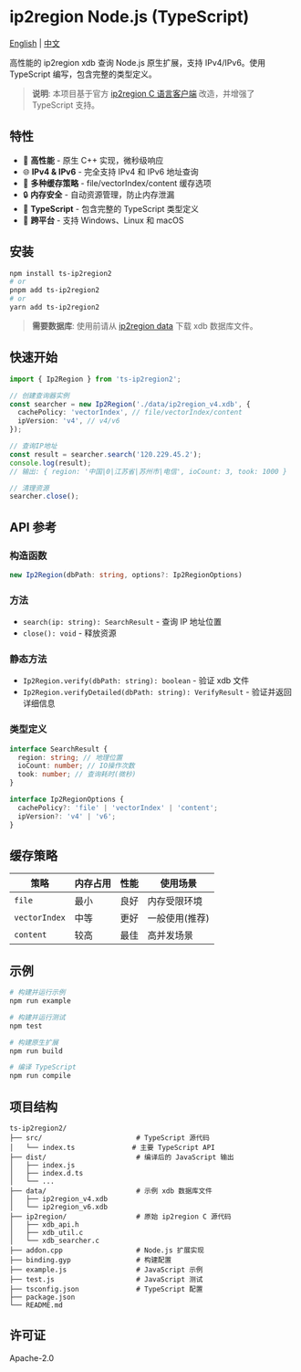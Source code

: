 # ip2region Node.js (TypeScript)

[English](README.md) | [中文](README_CN.md)

高性能的 ip2region xdb 查询 Node.js 原生扩展，支持 IPv4/IPv6。使用 TypeScript 编写，包含完整的类型定义。

> **说明**: 本项目基于官方 [ip2region C 语言客户端](https://github.com/lionsoul2014/ip2region/tree/master/binding/c) 改造，并增强了 TypeScript 支持。

## 特性

- 🚀 **高性能** - 原生 C++ 实现，微秒级响应
- 🌐 **IPv4 & IPv6** - 完全支持 IPv4 和 IPv6 地址查询
- 💾 **多种缓存策略** - file/vectorIndex/content 缓存选项
- 🔒 **内存安全** - 自动资源管理，防止内存泄漏
- 📝 **TypeScript** - 包含完整的 TypeScript 类型定义
- 🔧 **跨平台** - 支持 Windows、Linux 和 macOS

## 安装

```bash
npm install ts-ip2region2
# or
pnpm add ts-ip2region2
# or
yarn add ts-ip2region2
```

> **需要数据库**: 使用前请从 [ip2region data](https://github.com/lionsoul2014/ip2region/tree/master/data) 下载 xdb 数据库文件。

## 快速开始

```typescript
import { Ip2Region } from 'ts-ip2region2';

// 创建查询器实例
const searcher = new Ip2Region('./data/ip2region_v4.xdb', {
  cachePolicy: 'vectorIndex', // file/vectorIndex/content
  ipVersion: 'v4', // v4/v6
});

// 查询IP地址
const result = searcher.search('120.229.45.2');
console.log(result);
// 输出: { region: '中国|0|江苏省|苏州市|电信', ioCount: 3, took: 1000 }

// 清理资源
searcher.close();
```

## API 参考

### 构造函数

```typescript
new Ip2Region(dbPath: string, options?: Ip2RegionOptions)
```

### 方法

- `search(ip: string): SearchResult` - 查询 IP 地址位置
- `close(): void` - 释放资源

### 静态方法

- `Ip2Region.verify(dbPath: string): boolean` - 验证 xdb 文件
- `Ip2Region.verifyDetailed(dbPath: string): VerifyResult` - 验证并返回详细信息

### 类型定义

```typescript
interface SearchResult {
  region: string; // 地理位置
  ioCount: number; // IO操作次数
  took: number; // 查询耗时(微秒)
}

interface Ip2RegionOptions {
  cachePolicy?: 'file' | 'vectorIndex' | 'content';
  ipVersion?: 'v4' | 'v6';
}
```

## 缓存策略

| 策略          | 内存占用 | 性能 | 使用场景       |
| ------------- | -------- | ---- | -------------- |
| `file`        | 最小     | 良好 | 内存受限环境   |
| `vectorIndex` | 中等     | 更好 | 一般使用(推荐) |
| `content`     | 较高     | 最佳 | 高并发场景     |

## 示例

```bash
# 构建并运行示例
npm run example

# 构建并运行测试
npm test

# 构建原生扩展
npm run build

# 编译 TypeScript
npm run compile
```

## 项目结构

```
ts-ip2region2/
├── src/                       # TypeScript 源代码
│   └── index.ts              # 主要 TypeScript API
├── dist/                      # 编译后的 JavaScript 输出
│   ├── index.js
│   ├── index.d.ts
│   └── ...
├── data/                      # 示例 xdb 数据库文件
│   ├── ip2region_v4.xdb
│   └── ip2region_v6.xdb
├── ip2region/                 # 原始 ip2region C 源代码
│   ├── xdb_api.h
│   ├── xdb_util.c
│   └── xdb_searcher.c
├── addon.cpp                  # Node.js 扩展实现
├── binding.gyp                # 构建配置
├── example.js                 # JavaScript 示例
├── test.js                    # JavaScript 测试
├── tsconfig.json              # TypeScript 配置
├── package.json
└── README.md
```

## 许可证

Apache-2.0
